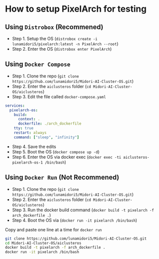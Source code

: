 # How to setup PixelArch for testing

## Using `Distrobox` (Recommened)
- Step 1. Setup the OS (`distrobox create -i lunamidori5/pixelarch:latest -n PixelArch --root`)
- Step 2. Enter the OS (`distrobox enter PixelArch`)

## Using `Docker Compose`

- Step 1. Clone the repo (`git clone https://github.com/lunamidori5/Midori-AI-Cluster-OS.git`)
- Step 2. Enter the ``aiclusteros`` folder (`cd Midori-AI-Cluster-OS/aiclusteros`)
- Step 3. Edit the file called `docker-compose.yaml`

```yaml
services:
  pixelarch-os:
    build:
      context: .
      dockerfile: ./arch_dockerfile
    tty: true
    restart: always
    command: ["sleep", "infinity"]
```

- Step 4. Save the edits
- Step 5. Boot the OS (``docker compose up -d``)
- Step 6. Enter the OS via docker exec (`docker exec -ti aiclusteros-pixelarch-os-1 /bin/bash`)

## Using `Docker Run` (Not Recommened)

- Step 1. Clone the repo (`git clone https://github.com/lunamidori5/Midori-AI-Cluster-OS.git`)
- Step 2. Enter the ``aiclusteros`` folder (`cd Midori-AI-Cluster-OS/aiclusteros`)
- Step 3. Run the docker build command (`docker build -t pixelarch -f arch_dockerfile .`)
- Step 4. Boot the OS via (`docker run -it pixelarch /bin/bash`)

Copy and paste one line at a time for `docker run`
```bash
git clone https://github.com/lunamidori5/Midori-AI-Cluster-OS.git
cd Midori-AI-Cluster-OS/aiclusteros
docker build -t pixelarch -f arch_dockerfile .
docker run -it pixelarch /bin/bash
```